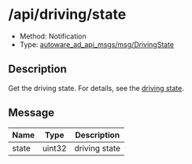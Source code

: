 # /api/driving/state

- Method: Notification
- Type: [autoware_ad_api_msgs/msg/DrivingState](../types/autoware_ad_api_msgs/msg/driving_state.md)

## Description

Get the driving state. For details, see the [driving state](../features/driving-state.md).

## Message

| Name  | Type   | Description   |
| ----- | ------ | ------------- |
| state | uint32 | driving state |
